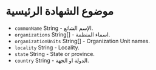 # موضوع الشهادة الرئيسية

* `commonName` String - الإسم الشائع.
* `organizations` String[] - اسماء المنظمة.
* `organizationUnits` String[] - Organization Unit names.
* `locality` String - Locality.
* `state` String - State or province.
* `country` String - الدولة او الجهة.